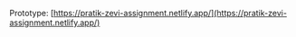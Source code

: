 Prototype: [https://pratik-zevi-assignment.netlify.app/](https://pratik-zevi-assignment.netlify.app/)
